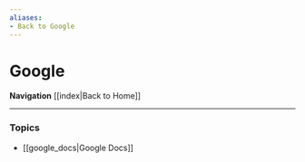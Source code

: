 ```yaml
---
aliases:
- Back to Google
---
```


# Google
**Navigation**
[[index|Back to Home]]

---

### Topics
- [[google_docs|Google Docs]]